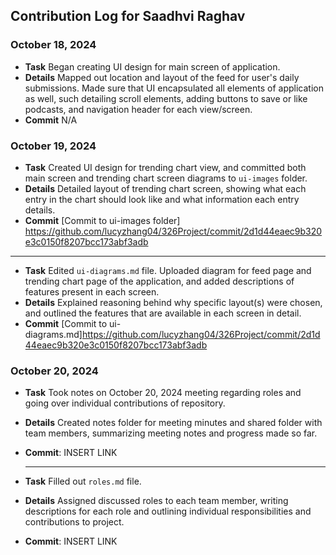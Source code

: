 ## Contribution Log for Saadhvi Raghav 

### October 18, 2024 
- **Task** Began creating UI design for main screen of application. 
- **Details** Mapped out location and layout of the feed for user's daily submissions. Made sure that UI encapsulated all elements of application as well, such detailing scroll elements, adding buttons to save or like podcasts, and navigation header for each view/screen. 
- **Commit** N/A 

### October 19, 2024 
- **Task** Created UI design for trending chart view, and committed both main screen and trending chart screen diagrams to `ui-images` folder.
- **Details** Detailed layout of trending chart screen, showing what each entry in the chart should look like and what information each entry details.  
- **Commit** [Commit to ui-images folder] https://github.com/lucyzhang04/326Project/commit/2d1d44eaec9b320e3c0150f8207bcc173abf3adb 

--- 

- **Task** Edited `ui-diagrams.md` file. Uploaded diagram for feed page and trending chart page of the application, and added descriptions of features present in each screen.
- **Details** Explained reasoning behind why specific layout(s) were chosen, and outlined the features that are available in each screen in detail.
- **Commit** [Commit to ui-diagrams.md]https://github.com/lucyzhang04/326Project/commit/2d1d44eaec9b320e3c0150f8207bcc173abf3adb 

### October 20, 2024 
- **Task** Took notes on October 20, 2024 meeting regarding roles and going over individual contributions of repository. 
- **Details** Created notes folder for meeting minutes and shared folder with team members, summarizing meeting notes and progress made so far.
- **Commit**: INSERT LINK

    -----
- **Task** Filled out `roles.md` file. 
- **Details** Assigned discussed roles to each team member, writing descriptions for each role and outlining individual responsibilities and contributions to project. 
- **Commit**: INSERT LINK